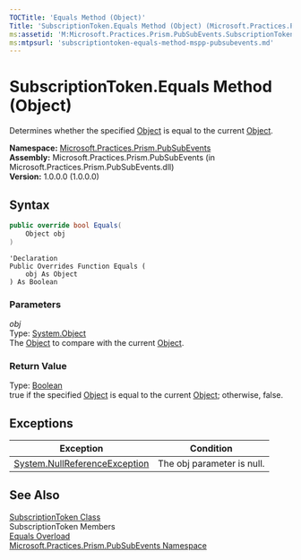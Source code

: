 ```yaml
---
TOCTitle: 'Equals Method (Object)'
Title: 'SubscriptionToken.Equals Method (Object) (Microsoft.Practices.Prism.PubSubEvents)'
ms:assetid: 'M:Microsoft.Practices.Prism.PubSubEvents.SubscriptionToken.Equals(System.Object)'
ms:mtpsurl: 'subscriptiontoken-equals-method-mspp-pubsubevents.md'
---
```


# SubscriptionToken.Equals Method (Object)

Determines whether the specified [Object](http://msdn.microsoft.com/en-us/library/e5kfa45b) is equal to the current [Object](http://msdn.microsoft.com/en-us/library/e5kfa45b).

**Namespace:** [Microsoft.Practices.Prism.PubSubEvents](/patterns-practices/reference/mspp-pubsubevents-namespace)  
**Assembly:** Microsoft.Practices.Prism.PubSubEvents (in Microsoft.Practices.Prism.PubSubEvents.dll)  
**Version:** 1.0.0.0 (1.0.0.0)

## Syntax

```C#
public override bool Equals(
	Object obj
)
```

```VB
'Declaration
Public Overrides Function Equals ( 
	obj As Object
) As Boolean
```

### Parameters

*obj*  
Type: [System.Object](http://msdn.microsoft.com/en-us/library/e5kfa45b)  
The [Object](http://msdn.microsoft.com/en-us/library/e5kfa45b) to compare with the current [Object](http://msdn.microsoft.com/en-us/library/e5kfa45b).

### Return Value

Type: [Boolean](http://msdn.microsoft.com/en-us/library/a28wyd50)  
true if the specified [Object](http://msdn.microsoft.com/en-us/library/e5kfa45b) is equal to the current [Object](http://msdn.microsoft.com/en-us/library/e5kfa45b); otherwise, false.

## Exceptions


| Exception                                                                              | Condition                  |
|----------------------------------------------------------------------------------------|----------------------------|
| [System.NullReferenceException](http://msdn.microsoft.com/en-us/library/8w0s4024) | The obj parameter is null. |

## See Also

[SubscriptionToken Class](/patterns-practices/reference/subscriptiontoken-class-mspp-pubsubevents)  
SubscriptionToken Members  
[Equals Overload](/patterns-practices/reference/subscriptiontoken-equals-method-mspp-pubsubevents)  
[Microsoft.Practices.Prism.PubSubEvents Namespace](/patterns-practices/reference/mspp-pubsubevents-namespace)